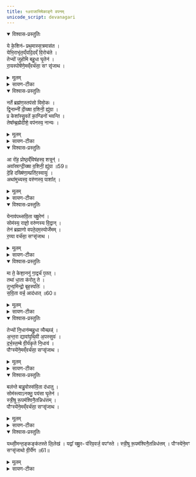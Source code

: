 ```yaml
---
title: १७राजाभिषेकाङ्गे वपनम्
unicode_script: devanagari
---
```


<details open><summary>विश्वास-प्रस्तुतिः</summary>

ये के॒शिन॑ᳶ प्रथ॒मास्स॒त्रमास॑त ।   
येभि॒राभृ॑त॒य्ँयदि॒दव्ँ वि॒रोच॑ते ।  
तेभ्यो॑ जुहोमि बहु॒धा घृ॒तेन॑ ।  
रा॒यस्पोषे॑णे॒मव्ँवर्च॑सा॒ सꣳ सृ॑जाथ ।
</details>

<details><summary>मूलम्</summary>

ये के॒शिन॑ᳶ प्रथ॒मास्स॒त्रमास॑त ।   
येभि॒राभृ॑त॒य्ँयदि॒दव्ँ वि॒रोच॑ते ।  
तेभ्यो॑ जुहोमि बहु॒धा घृ॒तेन॑ ।  
रा॒यस्पोषे॑णे॒मव्ँवर्च॑सा॒ सꣳ सृ॑जाथ ।
</details>

<details><summary>सायण-टीका</summary>

(SB) 1षोडशे राजाभिषेकाङ्गं रथारोहणमुक्तम् । सप्तदशे तदङ्गं वपनमभिधीयते । कल्पः - 'ये केशिनो नर्ते ब्रह्मण इति द्वे आहुती हुत्वा' इति । तत्र प्रथमामाह - केशा येषां सन्ति ते केशिनः । केशिनोऽग्निवायुसूर्याः । शाखान्तरे त्रयः केशिन इत्याम्नानात् । ते च देवाः प्रथमाः इतरेभ्यो देवेभ्यः पूर्वं प्रवृत्ताः । केशिनो ये सत्रमासत अनुष्ठितवन्तः यदिदं जगद्विरोचते विशेषेण प्रकाशते तदिदं सर्वं येभिर्यैर्देवैराभृतं संपादितं तेभ्यो देवेभ्यः घृतेन बहुधा बहुप्रकारं जुहोमि । हे देवाः केशिन इमं राजानं धनपुष्ट्या बलेन च संयोजयथ ॥
</details>

<details open><summary>विश्वास-प्रस्तुतिः</summary>

नर्ते ब्रह्म॑ण॒स्तप॑सो विमो॒कः ।  
द्वि॒नाम्नी॑ दी॒ख्षा व॒शिनी॒ ह्यु॑ग्रा ।  
प्र केशा᳚स्सु॒वते॑ का॒ण्डिनो॑ भवन्ति ।  
तेषा᳚म्ब्र॒ह्मेदीशे॒ वप॑नस्य॒ नान्यः ।  
</details>

<details><summary>मूलम्</summary>

नर्ते ब्रह्म॑ण॒स्तप॑सो विमो॒कः ।  
द्वि॒नाम्नी॑ दी॒ख्षा व॒शिनी॒ ह्यु॑ग्रा ।  
प्र केशा᳚स्सु॒वते॑ का॒ण्डिनो॑ भवन्ति ।  
तेषा᳚म्ब्र॒ह्मेदीशे॒ वप॑नस्य॒ नान्यः ।  
</details>

<details><summary>सायण-टीका</summary>

2अथ द्वितीयामाह - ब्रह्मणः परिवृढादेतस्माद्वपनादृतेऽभिषेकाख्यव्रतरूपात्तपसो विमोको विसर्गः समाप्तिर्नास्ति । उपक्रान्तं हि व्रतं समापनीयम् । अस्य चाभिषेकाख्यव्रतस्य वपनेनैव समाप्तिः । व्रतरूपा चेयमभिषेकदीक्षा द्विनाम्नी नामद्वययुक्ता । तस्याश्च वशिनीत्येकं नाम । तया हि सर्वाः प्रजा वशीक्रियन्ते । उग्रेत्यपरं नाम, तया हि दीक्षया शत्रवोऽभिभूयन्ते । दीक्षाया द्विविधव्रतत्वं सोमप्रकरणेऽप्याम्नातम् - 'एतद्वै सुजघनं नाम व्रतमिति प्रथमम् । एतद्वै क्षुरपवि नाम व्रतमिति द्वितीयम्' । अतोऽस्य व्रतस्य समाप्तये वपनं कुर्यात् । अस्य राज्ञः केशाः प्रसुवते प्रकर्षेणात्यन्ता वर्धन्ते । अत एव काण्डिनो बहुसमूहयुक्ता भवन्ति । तेषां वर्धमानानां बहुसमूहयुक्तानां केशानां वपनस्य ब्रह्मेत् प्रजापतिरेव ईशे समर्थो भवति । न त्वन्यः कश्चित् । तस्मात्प्रजापतिरूपोऽयं पुरोहितो वपनं करोत्वित्यर्थः ॥
</details>

<details open><summary>विश्वास-प्रस्तुतिः</summary>

आ रो॑ह॒ प्रोष्ठ॒व्ँविष॑हस्व॒ शत्रून्॑ ।   
अवा᳚स्राग्दी॒ख्षा व॒शिनी॒ ह्यु॑ग्रा ॥59॥  
दे॒हि दख्षि॑णा॒म्प्रति॑र॒स्वायुः॑ ।  
अथा॑मुच्यस्व॒ वरु॑णस्य॒ पाशा᳚त् ।
</details>

<details><summary>मूलम्</summary>

आ रो॑ह॒ प्रोष्ठ॒व्ँविष॑हस्व॒ शत्रून्॑ ।   
अवा᳚स्राग्दी॒ख्षा व॒शिनी॒ ह्यु॑ग्रा ॥59॥  
दे॒हि दख्षि॑णा॒म्प्रति॑र॒स्वायुः॑ ।  
अथा॑मुच्यस्व॒ वरु॑णस्य॒ पाशा᳚त् ।
</details>

<details><summary>सायण-टीका</summary>

3कल्पः - “यजमानायतन औदुम्बरीमासन्दीं प्रतिष्ठापयति ताꣳगजाऽऽरोहति 'आरोह प्रोष्ठम्' इत्यारोहन्तमभिमन्त्रयते” इति । हे राजन्, प्रोष्ठमासन्दीरूपं मञ्चकमारोह । शत्रून्विषहस्व विशेषेणाभिभव । येयं वशिन्युग्रा चेति द्विनाम्नी दीक्षा सेयं यस्मादवास्राक् अवसृष्टा समाप्ता तस्मात्पुरोहिताय दक्षिणां देहि । आयुः प्रतिरस्व त्वमपि दीर्घमायुः प्राप्नुहि । अथानन्तरं वरुणस्य पाशादस्माद्रथनिर्बन्धान्मुच्यस्व मुक्तो भव ॥
</details>

<details open><summary>विश्वास-प्रस्तुतिः</summary>

येनाव॑पथ्सवि॒ता ख्षु॒रेण॑ ।  
सोम॑स्य॒ राज्ञो॒ वरु॑णस्य वि॒द्वान् ।  
तेन॑ ब्रह्माणो वपते॒दम॒स्योर्जेमम् ।  
र॒य्या वर्च॑सा॒ सꣳसृ॑जाथ ।  
</details>

<details><summary>मूलम्</summary>

येनाव॑पथ्सवि॒ता ख्षु॒रेण॑ ।  
सोम॑स्य॒ राज्ञो॒ वरु॑णस्य वि॒द्वान् ।  
तेन॑ ब्रह्माणो वपते॒दम॒स्योर्जेमम् ।  
र॒य्या वर्च॑सा॒ सꣳसृ॑जाथ ।  
</details>

<details><summary>सायण-टीका</summary>

4कल्पः - 'तस्यामासीनः केशान्वापयते येनावपत्सविता क्षुरेण' इति । पुरा विद्वान्सविता राज्ञो रानाभिषेकं प्राप्नुवतः सोमस्य वरुणस्य च केशान्येन क्षुरेणावपत्तेन क्षुरेण हे ब्राह्मणाः प्रजापतिरूपाः पुरोहिता अस्येदं केशजातं वपत । इमं च राजानं ऊर्जा क्षीरादिरसेन रय्या धनेन वर्चसा बलेन च संसृजाथ संयोजयत ॥
</details>

<details open><summary>विश्वास-प्रस्तुतिः</summary>

मा ते॒ केशा॒ननु॑ गा॒द्वर्च॑ ए॒तत् ।  
तथा॑ धा॒ता क॑रोतु ते ।  
तुभ्य॒मिन्द्रो॒ बृह॒स्पतिः॑ ।  
स॒वि॒ता वर्च॒ आद॑धात् ॥60॥    
</details>

<details><summary>मूलम्</summary>

मा ते॒ केशा॒ननु॑ गा॒द्वर्च॑ ए॒तत् ।  
तथा॑ धा॒ता क॑रोतु ते ।  
तुभ्य॒मिन्द्रो॒ बृह॒स्पतिः॑ ।  
स॒वि॒ता वर्च॒ आद॑धात् ॥60॥    
</details>

<details><summary>सायण-टीका</summary>

5कल्पः - 'मा ते केशानिति केशान्प्रकीर्यमाणाननुमन्त्रयते' इति । हे राजन्, ते वर्चो वलं केशाननु मा गात् माऽपगच्चछतु । ते तवैतद्यथा भवति तथा धाता करोतु । तुभ्यं त्वदर्थमिन्द्रबृहस्पतिसवितारो नूतनमप्यधिकं वर्चो बलं संपादयन्तु ॥
</details>

<details open><summary>विश्वास-प्रस्तुतिः</summary>

तेभ्यो॑ नि॒धान॑म्बहु॒धा व्यैच्छन्न्॑ ।  
अ॒न्त॒रा द्यावा॑पृथि॒वी अ॒पस्सुवः॑ ।  
द॒र्भ॒स्त॒म्बे वी॒र्य॑कृते नि॒धाय॑ ।  
पौꣳस्ये॑ने॒मव्ँवर्च॑सा॒ सꣳसृ॑जाथ ।  
</details>

<details><summary>मूलम्</summary>

तेभ्यो॑ नि॒धान॑म्बहु॒धा व्यैच्छन्न्॑ ।  
अ॒न्त॒रा द्यावा॑पृथि॒वी अ॒पस्सुवः॑ ।  
द॒र्भ॒स्त॒म्बे वी॒र्य॑कृते नि॒धाय॑ ।  
पौꣳस्ये॑ने॒मव्ँवर्च॑सा॒ सꣳसृ॑जाथ ।  
</details>

<details><summary>सायण-टीका</summary>

6कल्पः - 'तान्समोप्य दर्भस्तम्बे निदधाति तेभ्यो निधानम्' इति । तेभ्यः तत्केशार्थं निधानं स्थापनपदेशं बहुधा बहुप्रकारं व्यैच्छन् ब्राह्मणा विशेषेणेच्छां कृतवन्तः । किं स्थानमिति तदुच्यते - ते द्यावाष्टथिवी अन्तरा द्यावापृथिव्योर्मध्यमेकं स्थानमैच्छन् । अपो जलं द्वितीयं स्थानमैच्छन् । सुवः स्वर्गरूपं तृतीयं स्थानमैच्छन् । वीर्यकृते सामर्थ्येन संपादिते दर्भस्तम्बे तान्केशान्निधायेमं राजानं पौंस्येन वर्चसा पौरुषेण बलेन संसृजाथ हे ब्राह्मणाः संयोजयत ॥
</details>

<details open><summary>विश्वास-प्रस्तुतिः</summary>

बल॑न्ते बाहु॒वोस्स॑वि॒ता द॑धातु ।  
सोम॑स्त्वाऽनक्तु॒ पय॑सा घृ॒तेन॑ ।  
स्त्री॒षु रू॒पम॑श्विनै॒तन्निध॑त्तम् ।  
पौꣳस्ये॑ने॒मव्ँवर्च॑सा॒ सꣳसृ॑जाथ ।  
</details>

<details><summary>मूलम्</summary>

बल॑न्ते बाहु॒वोस्स॑वि॒ता द॑धातु ।  
सोम॑स्त्वाऽनक्तु॒ पय॑सा घृ॒तेन॑ ।  
स्त्री॒षु रू॒पम॑श्विनै॒तन्निध॑त्तम् ।  
पौꣳस्ये॑ने॒मव्ँवर्च॑सा॒ सꣳसृ॑जाथ ।  
</details>

<details><summary>सायण-टीका</summary>

7कल्पः - “अथैनमाज्यमिश्रेण पयसाऽनक्ति ‘बलं ते बाहुवोः’ इति बाहू” इति । हे राजन्, ते बाहुवोर्बलं संपादयतु । सोमस्त्वां पयसा धृतेन च समनक्तु सम्यगक्तं करोतु । अश्विना हे अश्विनौ एतद्रमणीयं रूपमेतदीयासु स्त्रीषु निधत्तं स्थापयतम् । पौंस्येनेत्यादि पूर्ववत् ॥

-  इमं राजानं पौंस्येन वर्चसा पौरुषेण बलेन संसृजाथ हे ब्राह्मणाः संयोजयत ॥
</details>

<details open><summary>विश्वास-प्रस्तुतिः</summary>

यथ्सी॒मन्त॒ङ्कङ्क॑तस्ते लि॒लेख॑ ।
यद्वा᳚ ख्षु॒रᳶ प॑रिव॒वर्ज॒ वपꣳ॑स्ते ।
स्त्री॒षु रू॒पम॑श्विनै॒तन्निध॑त्तम् ।
पौꣳस्ये॑ने॒मꣳ सꣳसृ॑जाथो वी॒र्ये॑ण ॥61॥  
</details>

<details><summary>मूलम्</summary>

यथ्सी॒मन्त॒ङ्कङ्क॑तस्ते लि॒लेख॑ ।
यद्वा᳚ ख्षु॒रᳶ प॑रिव॒वर्ज॒ वपꣳ॑स्ते ।
स्त्री॒षु रू॒पम॑श्विनै॒तन्निध॑त्तम् ।
पौꣳस्ये॑ने॒मꣳ सꣳसृ॑जाथो वी॒र्ये॑ण ॥61॥  
</details>

<details><summary>सायण-टीका</summary>

8कल्पः - ‘यत्सीमन्तमिति शिरः’ इति । आज्यमिश्रेण पयसाऽनक्तीत्यनुवर्तते । हे राजन् ते तव वपनात्पुरा कङ्कतः केशलघिमासंपादकः शलाकाविशेषः, यत्सीमन्तं लिलेख शिखावशेषाय वपनीयस्थापनीयययोः केशभागयोर्विभागं चकार । यद्वा अथवा क्षुरोऽयं वपन्वपनं कुर्वन्यत्केशजातं परिववर्ज वपनमकृत्वा स्थापितवान् । सीमन्तलेखनात्मकं यद्दर्शनीयं रूपं यच्च वपनवर्जननिमित्तं रूपं एतदुभयं हेऽश्विनावेतदीयासु स्त्रीष्वलंकाराय निधत्तम् । इमं तु राजानं पौंस्येन पुरुषसंबन्धिना वीर्येण संसृजाथ संयोजयतम् ॥

अत्र विनियोगसंग्रहः-   
ये केशिनः प्र नर्ते द्वे आहुती जुहुयादथ ।   
आरोहन्तं तमासन्दीमारोहेत्यभिमन्त्रयेत् ॥ १ ॥

येन वापयते केशान्मा ते केशानुमन्त्रणम् ।  
तेभ्यस्तान् स्तम्ब आदध्याद्वलं बाह्वोर्घृताञ्जनम् ।   
यत्सीमन्तेऽञ्जनं मन्त्रा अष्टावत्र प्रकीर्तिताः ॥ २ ॥

इति श्रीमत्सायणाचार्यविरचिते माधवीये वेदार्थप्रकाशे कृष्णयजुर्वेदीयतैत्तिरीयब्राह्मणभाष्ये द्वितीयाष्ठके सप्तमप्रपाठके सप्तदशोऽनुवाकः ॥  

</details>

